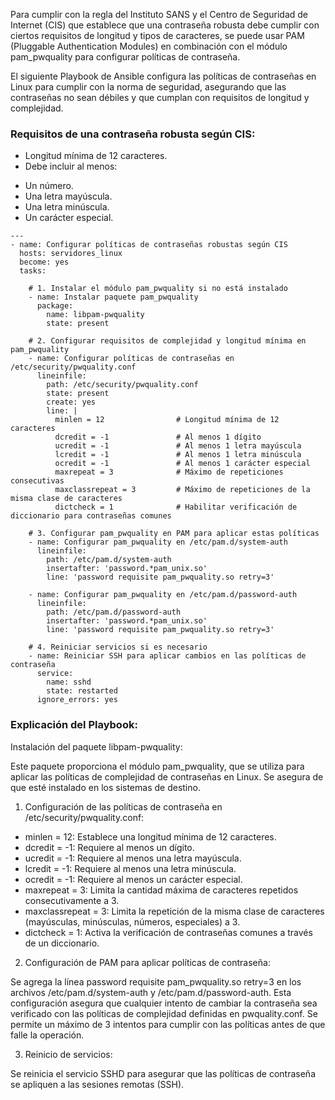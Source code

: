 Para cumplir con la regla del Instituto SANS y el Centro de Seguridad de Internet (CIS) que establece que una contraseña robusta debe cumplir con ciertos requisitos de longitud y tipos de caracteres, se puede usar PAM (Pluggable Authentication Modules) en combinación con el módulo pam_pwquality para configurar políticas de contraseña.

El siguiente Playbook de Ansible configura las políticas de contraseñas en Linux para cumplir con la norma de seguridad, asegurando que las contraseñas no sean débiles y que cumplan con requisitos de longitud y complejidad.

### Requisitos de una contraseña robusta según CIS:
* Longitud mínima de 12 caracteres.
* Debe incluir al menos:
 - Un número.
 - Una letra mayúscula.
 - Una letra minúscula.
 - Un carácter especial.

```
---
- name: Configurar políticas de contraseñas robustas según CIS
  hosts: servidores_linux
  become: yes
  tasks:

    # 1. Instalar el módulo pam_pwquality si no está instalado
    - name: Instalar paquete pam_pwquality
      package:
        name: libpam-pwquality
        state: present

    # 2. Configurar requisitos de complejidad y longitud mínima en pam_pwquality
    - name: Configurar políticas de contraseñas en /etc/security/pwquality.conf
      lineinfile:
        path: /etc/security/pwquality.conf
        state: present
        create: yes
        line: |
          minlen = 12                # Longitud mínima de 12 caracteres
          dcredit = -1               # Al menos 1 dígito
          ucredit = -1               # Al menos 1 letra mayúscula
          lcredit = -1               # Al menos 1 letra minúscula
          ocredit = -1               # Al menos 1 carácter especial
          maxrepeat = 3              # Máximo de repeticiones consecutivas
          maxclassrepeat = 3         # Máximo de repeticiones de la misma clase de caracteres
          dictcheck = 1              # Habilitar verificación de diccionario para contraseñas comunes

    # 3. Configurar pam_pwquality en PAM para aplicar estas políticas
    - name: Configurar pam_pwquality en /etc/pam.d/system-auth
      lineinfile:
        path: /etc/pam.d/system-auth
        insertafter: 'password.*pam_unix.so'
        line: 'password requisite pam_pwquality.so retry=3'

    - name: Configurar pam_pwquality en /etc/pam.d/password-auth
      lineinfile:
        path: /etc/pam.d/password-auth
        insertafter: 'password.*pam_unix.so'
        line: 'password requisite pam_pwquality.so retry=3'

    # 4. Reiniciar servicios si es necesario
    - name: Reiniciar SSH para aplicar cambios en las políticas de contraseña
      service:
        name: sshd
        state: restarted
      ignore_errors: yes
```

### Explicación del Playbook:
Instalación del paquete libpam-pwquality:

Este paquete proporciona el módulo pam_pwquality, que se utiliza para aplicar las políticas de complejidad de contraseñas en Linux. Se asegura de que esté instalado en los sistemas de destino.

1. Configuración de las políticas de contraseña en /etc/security/pwquality.conf:

* minlen = 12: Establece una longitud mínima de 12 caracteres.
* dcredit = -1: Requiere al menos un dígito.
* ucredit = -1: Requiere al menos una letra mayúscula.
* lcredit = -1: Requiere al menos una letra minúscula.
* ocredit = -1: Requiere al menos un carácter especial.
* maxrepeat = 3: Limita la cantidad máxima de caracteres repetidos consecutivamente a 3.
* maxclassrepeat = 3: Limita la repetición de la misma clase de caracteres (mayúsculas, minúsculas, números, especiales) a 3.
* dictcheck = 1: Activa la verificación de contraseñas comunes a través de un diccionario.

2. Configuración de PAM para aplicar políticas de contraseña:

Se agrega la línea password requisite pam_pwquality.so retry=3 en los archivos /etc/pam.d/system-auth y /etc/pam.d/password-auth.
Esta configuración asegura que cualquier intento de cambiar la contraseña sea verificado con las políticas de complejidad definidas en pwquality.conf. Se permite un máximo de 3 intentos para cumplir con las políticas antes de que falle la operación.

3. Reinicio de servicios:

Se reinicia el servicio SSHD para asegurar que las políticas de contraseña se apliquen a las sesiones remotas (SSH).


